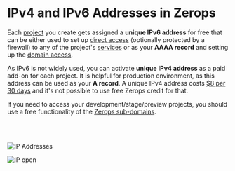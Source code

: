 # IPv4 and IPv6 Addresses in Zerops

Each [project]() you create gets assigned a **unique IPv6 address** for free that can be either used to set up [direct access]() (optionally protected by a firewall) to any of the project's [services]() or as your **AAAA record** and setting up the [domain access]().

As IPv6 is not widely used, you can activate **unique IPv4 address** as a paid add-on for each project. It is helpful for production environment, as this address can be used as your **A record**. A unique IPv4 address costs [$8 per 30 days]() and it's not possible to use free Zerops credit for that.

If you need to access your development/stage/preview projects, you should use a free functionality of the [Zerops sub-domains]().

<br />
<br />

![IP Addresses](/ip-address.png "IP Addresses")

![IP open](/ip-open.png "IP open")
